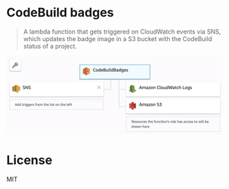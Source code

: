 # CodeBuild badges

> A lambda function that gets triggered on CloudWatch events via SNS, which updates the badge image in a S3 bucket with the CodeBuild status of a project.

<img src="./assets/screenshot.png" width="520" />

# License

MIT
